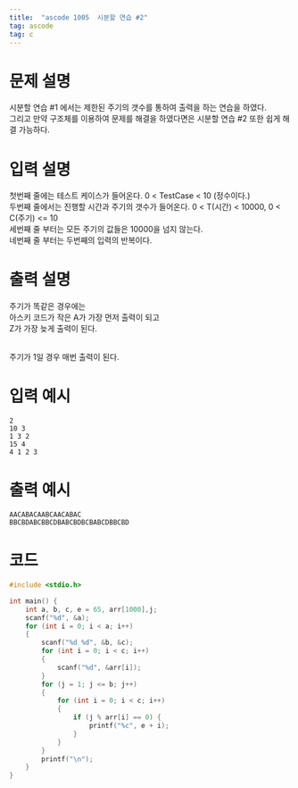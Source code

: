 ```yaml
---
title:  "ascode 1005  시분할 연습 #2"
tag: ascode 
tag: c
---
```


# 문제 설명
시분할 연습 #1 에서는 제한된 주기의 갯수를 통하여 출력을 하는 연습을 하였다. <br>
그리고 만약 구조체를 이용하여 문제를 해결을 하였다면은 시분할 연습 #2 또한 쉽게 해결 가능하다. <br>

# 입력 설명
첫번째 줄에는 테스트 케이스가 들어온다. 0 < TestCase < 10 (정수이다.) <br>
두번째 줄에서는 진행할 시간과 주기의 갯수가 들어온다.   0 < T(시간) < 10000, 0 < C(주기) <= 10<br>
세번째 줄 부터는 모든 주기의 값들은 10000을 넘지 않는다.<br>
네번째 줄 부터는 두번째의 입력의 반복이다. 
# 출력 설명
주기가 똑같은 경우에는 <br>
아스키 코드가 작은 A가 가장 먼저 출력이 되고 <br>
Z가 가장 늦게 출력이 된다. <br><br>

주기가 1일 경우 매번 출력이 된다. 
# 입력 예시
```
2
10 3
1 3 2
15 4
4 1 2 3
```

# 출력 예시
```
AACABACAABCAACABAC
BBCBDABCBBCDBABCBDBCBABCDBBCBD
```

# 코드

```c
#include <stdio.h>

int main() {
	int a, b, c, e = 65, arr[1000],j;
	scanf("%d", &a);
	for (int i = 0; i < a; i++)
	{
		scanf("%d %d", &b, &c);
		for (int i = 0; i < c; i++)
		{
			scanf("%d", &arr[i]);
		}
		for (j = 1; j <= b; j++)
		{
			for (int i = 0; i < c; i++)
			{
				if (j % arr[i] == 0) {
					printf("%c", e + i);	
				}
			}
		}
		printf("\n");
	}
}
```